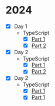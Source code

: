 # 2024

* [x] Day 1
  * TypeScript
    * [x] [Part 1](1/typescript/1.ts)
    * [x] [Part 2](1/typescript/2.ts)
* [x] Day 2
  * TypeScript
    * [x] [Part 1](2/typescript/1.ts)
    * [x] [Part 2](2/typescript/2.ts)
* [x] Day 2
  * TypeScript
    * [x] [Part 1](3/typescript.ts)
    * [x] [Part 1](3/typescript.ts)
